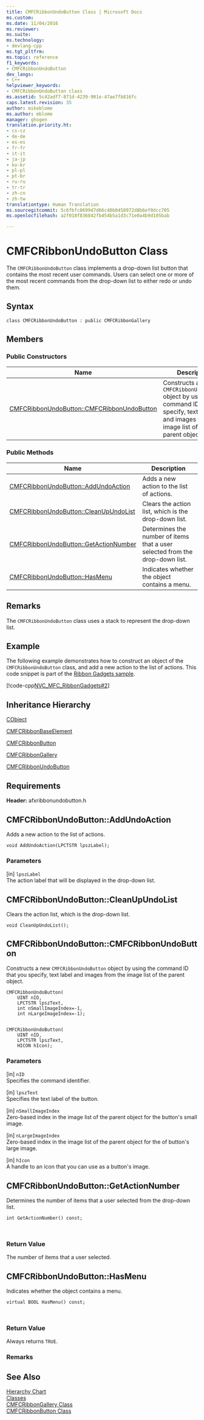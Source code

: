 ```yaml
---
title: CMFCRibbonUndoButton Class | Microsoft Docs
ms.custom: 
ms.date: 11/04/2016
ms.reviewer: 
ms.suite: 
ms.technology:
- devlang-cpp
ms.tgt_pltfrm: 
ms.topic: reference
f1_keywords:
- CMFCRibbonUndoButton
dev_langs:
- C++
helpviewer_keywords:
- CMFCRibbonUndoButton class
ms.assetid: 5c42adf7-871d-4239-901e-47ae7fb816fc
caps.latest.revision: 35
author: mikeblome
ms.author: mblome
manager: ghogen
translation.priority.ht:
- cs-cz
- de-de
- es-es
- fr-fr
- it-it
- ja-jp
- ko-kr
- pl-pl
- pt-br
- ru-ru
- tr-tr
- zh-cn
- zh-tw
translationtype: Human Translation
ms.sourcegitcommit: 5c6fbfc8699d7d66c40b0458972d8b6ef0dcc705
ms.openlocfilehash: a2f018f836842fb454b5a1d3c71e0a4b9d105bab

---
```

# CMFCRibbonUndoButton Class
The `CMFCRibbonUndoButton` class implements a drop-down list button that contains the most recent user commands. Users can select one or more of the most recent commands from the drop-down list to either redo or undo them.  
  
## Syntax  
  
```  
class CMFCRibbonUndoButton : public CMFCRibbonGallery  
```  
  
## Members  
  
### Public Constructors  
  
|Name|Description|  
|----------|-----------------|  
|[CMFCRibbonUndoButton::CMFCRibbonUndoButton](#cmfcribbonundobutton__cmfcribbonundobutton)|Constructs a new `CMFCRibbonUndoButton` object by using the command ID that you specify, text label and images from the image list of the parent object.|  
  
### Public Methods  
  
|Name|Description|  
|----------|-----------------|  
|[CMFCRibbonUndoButton::AddUndoAction](#cmfcribbonundobutton__addundoaction)|Adds a new action to the list of actions.|  
|[CMFCRibbonUndoButton::CleanUpUndoList](#cmfcribbonundobutton__cleanupundolist)|Clears the action list, which is the drop-down list.|  
|[CMFCRibbonUndoButton::GetActionNumber](#cmfcribbonundobutton__getactionnumber)|Determines the number of items that a user selected from the drop-down list.|  
|[CMFCRibbonUndoButton::HasMenu](#cmfcribbonundobutton__hasmenu)|Indicates whether the object contains a menu.|  
  
## Remarks  
 The `CMFCRibbonUndoButton` class uses a stack to represent the drop-down list.  
  
## Example  
 The following example demonstrates how to construct an object of the `CMFCRibbonUndoButton` class, and add a new action to the list of actions. This code snippet is part of the [Ribbon Gadgets sample](../../visual-cpp-samples.md).  
  
 [!code-cpp[NVC_MFC_RibbonGadgets#2](../../mfc/reference/codesnippet/cpp/cmfcribbonundobutton-class_1.cpp)]  
  
## Inheritance Hierarchy  
 [CObject](../../mfc/reference/cobject-class.md)  
  
 [CMFCRibbonBaseElement](../../mfc/reference/cmfcribbonbaseelement-class.md)  
  
 [CMFCRibbonButton](../../mfc/reference/cmfcribbonbutton-class.md)  
  
 [CMFCRibbonGallery](../../mfc/reference/cmfcribbongallery-class.md)  
  
 [CMFCRibbonUndoButton](../../mfc/reference/cmfcribbonundobutton-class.md)  
  
## Requirements  
 **Header:** afxribbonundobutton.h  
  
##  <a name="cmfcribbonundobutton__addundoaction"></a>  CMFCRibbonUndoButton::AddUndoAction  
 Adds a new action to the list of actions.  
  
```  
void AddUndoAction(LPCTSTR lpszLabel);
```  
  
### Parameters  
 [in] `lpszLabel`  
 The action label that will be displayed in the drop-down list.  
  
##  <a name="cmfcribbonundobutton__cleanupundolist"></a>  CMFCRibbonUndoButton::CleanUpUndoList  
 Clears the action list, which is the drop-down list.  
  
```  
void CleanUpUndoList();
```  
  
##  <a name="cmfcribbonundobutton__cmfcribbonundobutton"></a>  CMFCRibbonUndoButton::CMFCRibbonUndoButton  
 Constructs a new `CMFCRibbonUndoButton` object by using the command ID that you specify, text label and images from the image list of the parent object.  
  
```  
CMFCRibbonUndoButton(
    UINT nID,  
    LPCTSTR lpszText,  
    int nSmallImageIndex=-1,  
    int nLargeImageIndex=-1);

 
CMFCRibbonUndoButton(
    UINT nID,  
    LPCTSTR lpszText,  
    HICON hIcon);
```  
  
### Parameters  
 [in] `nID`  
 Specifies the command identifier.  
  
 [in] `lpszText`  
 Specifies the text label of the button.  
  
 [in] `nSmallImageIndex`  
 Zero-based index in the image list of the parent object for the button's small image.  
  
 [in] `nLargeImageIndex`  
 Zero-based index in the image list of the parent object for the of button's large image.  
  
 [in] `hIcon`  
 A handle to an icon that you can use as a button's image.  
  
##  <a name="cmfcribbonundobutton__getactionnumber"></a>  CMFCRibbonUndoButton::GetActionNumber  
 Determines the number of items that a user selected from the drop-down list.  
  
```  
int GetActionNumber() const;

 
```  
  
### Return Value  
 The number of items that a user selected.  
  
##  <a name="cmfcribbonundobutton__hasmenu"></a>  CMFCRibbonUndoButton::HasMenu  
 Indicates whether the object contains a menu.  
  
```  
virtual BOOL HasMenu() const;

 
```  
  
### Return Value  
 Always returns `TRUE`.  
  
### Remarks  
  
## See Also  
 [Hierarchy Chart](../../mfc/hierarchy-chart.md)   
 [Classes](../../mfc/reference/mfc-classes.md)   
 [CMFCRibbonGallery Class](../../mfc/reference/cmfcribbongallery-class.md)   
 [CMFCRibbonButton Class](../../mfc/reference/cmfcribbonbutton-class.md)



<!--HONumber=Jan17_HO1-->


